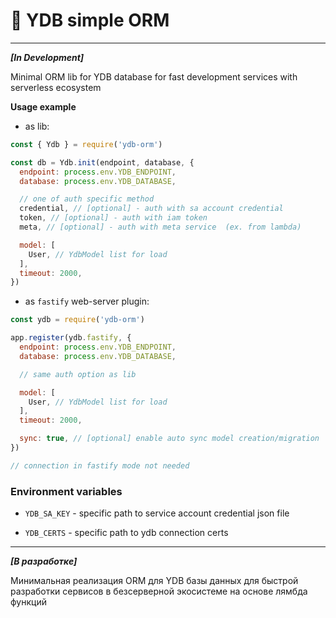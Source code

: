 # 💾 YDB simple ORM

---

***[In Development]***

Minimal ORM lib for YDB database for fast development services with serverless ecosystem

**Usage example**

- as lib:
```javascript
const { Ydb } = require('ydb-orm')

const db = Ydb.init(endpoint, database, {
  endpoint: process.env.YDB_ENDPOINT,
  database: process.env.YDB_DATABASE,

  // one of auth specific method
  credential, // [optional] - auth with sa account credential
  token, // [optional] - auth with iam token
  meta, // [optional] - auth with meta service  (ex. from lambda)

  model: [
    User, // YdbModel list for load
  ],
  timeout: 2000, 
})
```

- as `fastify` web-server plugin:

```javascript
const ydb = require('ydb-orm')

app.register(ydb.fastify, {
  endpoint: process.env.YDB_ENDPOINT,
  database: process.env.YDB_DATABASE,

  // same auth option as lib

  model: [
    User, // YdbModel list for load
  ],
  timeout: 2000,

  sync: true, // [optional] enable auto sync model creation/migration
})

// connection in fastify mode not needed
```

### Environment variables

- `YDB_SA_KEY` - specific path to service account credential json file

- `YDB_CERTS` - specific path to ydb connection certs

---

***[В разработке]***

Минимальная реализация ORM для YDB базы данных для быстрой разработки сервисов в безсерверной экосистеме на основе лямбда функций

